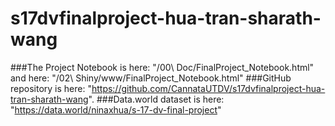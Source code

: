 # s17dvfinalproject-hua-tran-sharath-wang
###The Project Notebook is here: "/00\ Doc/FinalProject_Notebook.html" and here: "/02\ Shiny/www/FinalProject_Notebook.html"
###GitHub repository is here: "https://github.com/CannataUTDV/s17dvfinalproject-hua-tran-sharath-wang".
###Data.world dataset is here:
"https://data.world/ninaxhua/s-17-dv-final-project"